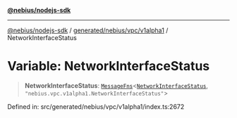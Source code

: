 [**@nebius/nodejs-sdk**](../../../../../README.md)

---

[@nebius/nodejs-sdk](../../../../../README.md) / [generated/nebius/vpc/v1alpha1](../README.md) / NetworkInterfaceStatus

# Variable: NetworkInterfaceStatus

> **NetworkInterfaceStatus**: [`MessageFns`](../../../../../runtime/protos/core/interfaces/MessageFns.md)\<[`NetworkInterfaceStatus`](../interfaces/NetworkInterfaceStatus.md), `"nebius.vpc.v1alpha1.NetworkInterfaceStatus"`\>

Defined in: src/generated/nebius/vpc/v1alpha1/index.ts:2672
